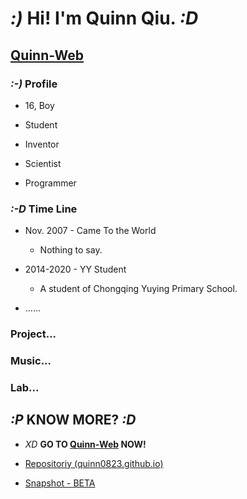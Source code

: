 # *:)* **Hi! I'm Quinn Qiu.** *:D*

## **[Quinn-Web](https://quinn0823.github.io)**

### *:-)* Profile

- 16, Boy

- Student

- Inventor

- Scientist

- Programmer

### *:-D* Time Line

- Nov. 2007 - Came To the World

  - Nothing to say.

- 2014-2020 - YY Student
  - A student of Chongqing Yuying Primary School.

- ......

### Project...

### Music...

### Lab...

## *:P* **KNOW MORE?** *:D*

  - *XD* **GO TO [Quinn-Web](https://quinn0823.github.io) NOW!**

  - [Repositoriy (quinn0823.github.io)](https://github.com/Quinn0823/quinn0823.github.io)

  - [Snapshot - BETA](https://quinn0823.github.io/website.html)

<!--
**Quinn0823/Quinn0823** is a ✨ _special_ ✨ repository because its `README.md` (this file) appears on your GitHub profile.

### Hi there 👋

- 🔭 I’m currently working on ...
- 🌱 I’m currently learning ...
- 👯 I’m looking to collaborate on ...
- 🤔 I’m looking for help with ...
- 💬 Ask me about ...
- 📫 How to reach me: ...
- 😄 Pronouns: ...
- ⚡ Fun fact: ...
  -->
